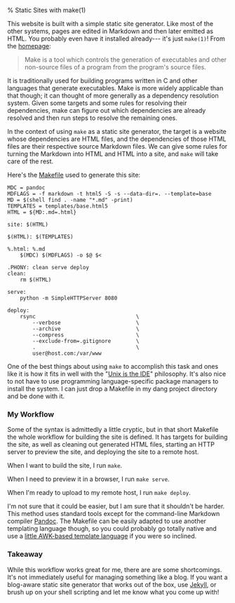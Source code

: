 % Static Sites with make(1)

This website is built with a simple static site generator.
Like most of the other systems,
pages are edited in Markdown and then later emitted as HTML.
You probably even have it installed already---
it's just `make(1)`!
From the [homepage][make-homepage]:

> Make is a tool which controls the generation of executables and other non-source files of a program from the program's source files.

It is traditionally used for building programs written in C
and other languages that generate executables.
Make is more widely applicable than that though;
it can thought of more generally as a dependency resolution system.
Given some targets and some rules for resolving their dependencies,
make can figure out which dependencies are already resolved
and then run steps to resolve the remaining ones.

In the context of using `make` as a static site generator,
the target is a website whose dependencies are HTML files,
and the dependencies of those HTML files are their respective source Markdown files.
We can give some rules for turning the Markdown into HTML and HTML into a site,
and `make` will take care of the rest.

Here's the [Makefile][make-makefiles] used to generate this site:

```
MDC = pandoc
MDFLAGS = -f markdown -t html5 -S -s --data-dir=. --template=base
MD = $(shell find . -name "*.md" -print)
TEMPLATES = templates/base.html5
HTML = ${MD:.md=.html}

site: $(HTML)

$(HTML): $(TEMPLATES)

%.html: %.md
    $(MDC) $(MDFLAGS) -o $@ $<

.PHONY: clean serve deploy
clean:
    rm $(HTML)

serve:
    python -m SimpleHTTPServer 8080

deploy:
    rsync                                \
        --verbose                        \
        --archive                        \
        --compress                       \
        --exclude-from=.gitignore        \
        .                                \
        user@host.com:/var/www
```

One of the best things about using `make` to accomplish this task
and ones like it
is how it fits in well with the "[Unix is the IDE][unix-as-ide]" philosophy.
It's also nice to not have to use programming language-specific package managers to install the system.
I can just drop a Makefile in my dang project directory and be done with it.

### My Workflow

Some of the syntax is admittedly a little cryptic,
but in that short Makefile the whole workflow for building the site is defined.
It has targets for building the site,
as well as cleaning out generated HTML files,
starting an HTTP server to preview the site,
and deploying the site to a remote host.

When I want to build the site,
I run `make`.

When I need to preview it in a browser,
I run `make serve`.

When I'm ready to upload to my remote host,
I run `make deploy`.

I'm not sure that it could be easier,
but I am sure that it shouldn't be harder.
This method uses standard tools
except for the command-line Markdown compiler [Pandoc][pandoc].
The Makefile can be easily adapted to use another templating language though,
so you could probably go totally native and use a [little AWK-based template language][werc]
if you were so inclined.

### Takeaway

While this workflow works great for me,
there are are some shortcomings.
It's not immediately useful for managing something like a blog.
If you want a blog-aware static site generator that works out of the box,
use [Jekyll][jekyll],
or brush up on your shell scripting and let me know what you come up with!

[make-homepage]: http://www.gnu.org/software/make/
[make-makefiles]: http://www.gnu.org/software/make/manual/html_node/Introduction.html#Introduction
[jekyll]: http://jekyllrb.com
[pandoc]: http://johnmacfarlane.net/pandoc
[unix-as-ide]: http://blog.sanctum.geek.nz/unix-as-ide-introduction/
[werc]: http://werc.cat-v.org/
